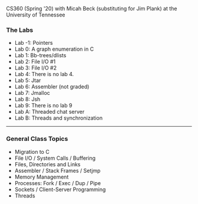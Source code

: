 CS360 (Spring '20) with Micah Beck (substituting for Jim Plank) at the University of Tennessee

<h3>The Labs</h3>
<UL>
<LI>Lab -1: Pointers
<LI>Lab 0: A graph enumeration in C
<LI>Lab 1: Bb-trees/dlists
<LI>Lab 2: File I/O #1
<LI>Lab 3: File I/O #2
<LI>Lab 4: There is no lab 4.
<LI>Lab 5: Jtar
<LI>Lab 6: Assembler (not graded)
<LI>Lab 7: Jmalloc
<LI>Lab 8: Jsh
<LI>Lab 9: There is no lab 9
<LI>Lab A: Threaded chat server
<LI>Lab B: Threads and synchronization
</UL>

<hr>
<h3>General Class Topics</h3>
<UL>
<LI> Migration to C
<LI> File I/O / System Calls / Buffering
<LI> Files, Directories and Links
<LI> Assembler / Stack Frames / Setjmp
<LI> Memory Management
<LI> Processes: Fork / Exec / Dup / Pipe
<LI> Sockets / Client-Server Programming
<LI> Threads
</UL>

